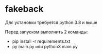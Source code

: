 # fakeback
Для установки требуется python 3.8 и выше

Перед запуском выполнить 2 команды:
 - pip install -r requirements.txt
 - py main.py или python3 main.py
